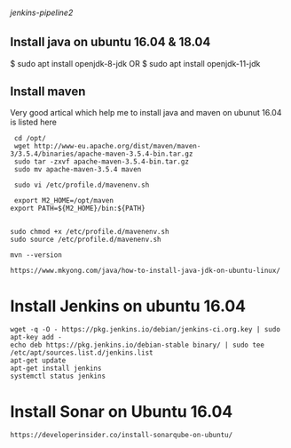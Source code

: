 ###### jenkins-pipeline2

## Install java on ubuntu 16.04  & 18.04


$ sudo apt install openjdk-8-jdk
OR
$ sudo apt install openjdk-11-jdk

## Install maven  ##


Very good artical which help me to install java and maven on ubunut 16.04 is listed here
```
 cd /opt/
 wget http://www-eu.apache.org/dist/maven/maven-3/3.5.4/binaries/apache-maven-3.5.4-bin.tar.gz
 sudo tar -zxvf apache-maven-3.5.4-bin.tar.gz
 sudo mv apache-maven-3.5.4 maven 
 
 sudo vi /etc/profile.d/mavenenv.sh
 
 export M2_HOME=/opt/maven
export PATH=${M2_HOME}/bin:${PATH}


sudo chmod +x /etc/profile.d/mavenenv.sh
sudo source /etc/profile.d/mavenenv.sh

mvn --version

https://www.mkyong.com/java/how-to-install-java-jdk-on-ubuntu-linux/
```
# Install Jenkins on ubuntu 16.04 #

```
wget -q -O - https://pkg.jenkins.io/debian/jenkins-ci.org.key | sudo apt-key add -
echo deb https://pkg.jenkins.io/debian-stable binary/ | sudo tee /etc/apt/sources.list.d/jenkins.list
apt-get update
apt-get install jenkins
systemctl status jenkins
 ```
 
 # Install Sonar on Ubuntu 16.04 #
```
https://developerinsider.co/install-sonarqube-on-ubuntu/
